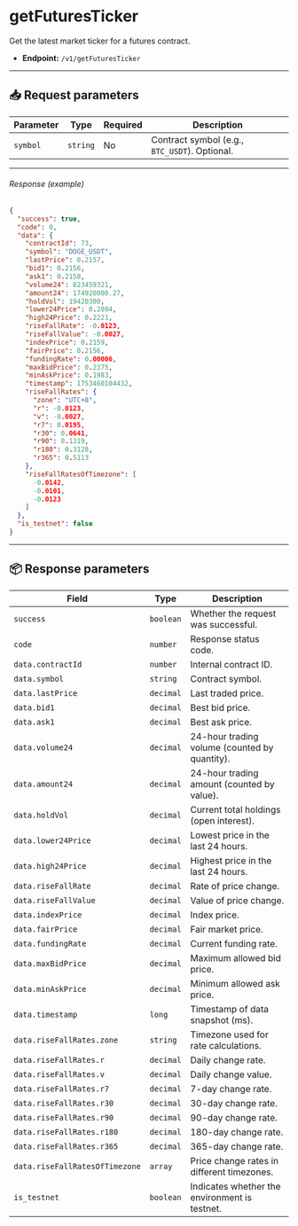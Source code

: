 # getFuturesTicker

Get the latest market ticker for a futures contract.

- **Endpoint:** `/v1/getFuturesTicker`

---

## 📥 Request parameters

| **Parameter** | **Type**   | **Required** | **Description**                                 |
|---------------|------------|--------------|-------------------------------------------------|
| `symbol`      | `string`   | No           | Contract symbol (e.g., `BTC_USDT`). Optional.   |

---

###### Response (example)

```json
{
  "success": true,
  "code": 0,
  "data": {
    "contractId": 73,
    "symbol": "DOGE_USDT",
    "lastPrice": 0.2157,
    "bid1": 0.2156,
    "ask1": 0.2158,
    "volume24": 823459321,
    "amount24": 174920000.27,
    "holdVol": 19420300,
    "lower24Price": 0.2084,
    "high24Price": 0.2221,
    "riseFallRate": -0.0123,
    "riseFallValue": -0.0027,
    "indexPrice": 0.2159,
    "fairPrice": 0.2156,
    "fundingRate": 0.00006,
    "maxBidPrice": 0.2375,
    "minAskPrice": 0.1983,
    "timestamp": 1753460104432,
    "riseFallRates": {
      "zone": "UTC+8",
      "r": -0.0123,
      "v": -0.0027,
      "r7": 0.0195,
      "r30": 0.0641,
      "r90": 0.1319,
      "r180": 0.3128,
      "r365": 0.5113
    },
    "riseFallRatesOfTimezone": [
      -0.0142,
      -0.0101,
      -0.0123
    ]
  },
  "is_testnet": false
}
```

---

## 📦 Response parameters

| **Field**                        | **Type**    | **Description**                                         |
|----------------------------------|-------------|---------------------------------------------------------|
| `success`                        | `boolean`   | Whether the request was successful.                     |
| `code`                           | `number`    | Response status code.                                   |
| `data.contractId`               | `number`    | Internal contract ID.                                   |
| `data.symbol`                   | `string`    | Contract symbol.                                        |
| `data.lastPrice`                | `decimal`   | Last traded price.                                      |
| `data.bid1`                     | `decimal`   | Best bid price.                                         |
| `data.ask1`                     | `decimal`   | Best ask price.                                         |
| `data.volume24`                 | `decimal`   | 24-hour trading volume (counted by quantity).           |
| `data.amount24`                 | `decimal`   | 24-hour trading amount (counted by value).              |
| `data.holdVol`                  | `decimal`   | Current total holdings (open interest).                 |
| `data.lower24Price`            | `decimal`   | Lowest price in the last 24 hours.                      |
| `data.high24Price`             | `decimal`   | Highest price in the last 24 hours.                     |
| `data.riseFallRate`            | `decimal`   | Rate of price change.                                   |
| `data.riseFallValue`           | `decimal`   | Value of price change.                                  |
| `data.indexPrice`              | `decimal`   | Index price.                                            |
| `data.fairPrice`               | `decimal`   | Fair market price.                                      |
| `data.fundingRate`             | `decimal`   | Current funding rate.                                   |
| `data.maxBidPrice`             | `decimal`   | Maximum allowed bid price.                              |
| `data.minAskPrice`             | `decimal`   | Minimum allowed ask price.                              |
| `data.timestamp`               | `long`      | Timestamp of data snapshot (ms).                        |
| `data.riseFallRates.zone`      | `string`    | Timezone used for rate calculations.                    |
| `data.riseFallRates.r`         | `decimal`   | Daily change rate.                                      |
| `data.riseFallRates.v`         | `decimal`   | Daily change value.                                     |
| `data.riseFallRates.r7`        | `decimal`   | 7-day change rate.                                      |
| `data.riseFallRates.r30`       | `decimal`   | 30-day change rate.                                     |
| `data.riseFallRates.r90`       | `decimal`   | 90-day change rate.                                     |
| `data.riseFallRates.r180`      | `decimal`   | 180-day change rate.                                    |
| `data.riseFallRates.r365`      | `decimal`   | 365-day change rate.                                    |
| `data.riseFallRatesOfTimezone` | `array`     | Price change rates in different timezones.              |
| `is_testnet`                    | `boolean`   | Indicates whether the environment is testnet.           |
